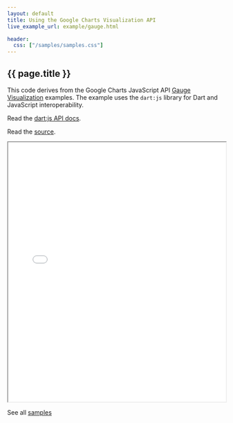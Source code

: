 ```yaml
---
layout: default
title: Using the Google Charts Visualization API
live_example_url: example/gauge.html

header:
  css: ["/samples/samples.css"]
---
```


## {{ page.title }}

This code derives from the Google Charts JavaScript API
[Gauge Visualization](
https://developers.google.com/chart/interactive/docs/gallery/gauge#Example)
examples. The example uses the `dart:js` library for Dart and JavaScript
interoperability.

Read the [dart:js API
docs](http://api.dartlang.org/docs/releases/latest/dart_js.html).

Read the
[source](https://code.google.com/p/dart/source/browse/#svn%2Fbranches%2Fbleeding_edge%2Fdart%2Fsamples%2Fgauge).

<iframe class="running-app-frame"
        style="height:600px;width:100%;"
        src="{{page.live_example_url}}"
        align="middle">
</iframe>

See all [samples](/samples/)
